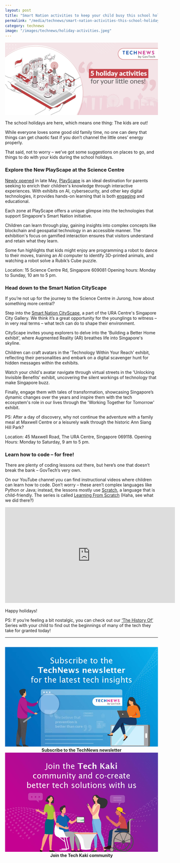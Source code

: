 ```yaml
---
layout: post
title: "Smart Nation activities to keep your child busy this school holidays"
permalink: "/media/technews/smart-nation-activities-this-school-holidays"
category: technews
image: "/images/technews/holiday-activities.jpeg"
---
```


![5 fun activities this school holidays.](/images/technews/holiday-activities.jpeg)

The school holidays are here, which means one thing: The kids are out!

While everyone loves some good old family time, no one can deny that things can get chaotic fast if you don’t channel the little ones’ energy properly. 

That said, not to worry – we’ve got some suggestions on places to go, and things to do with your kids during the school holidays.

### Explore the New PlayScape at the Science Centre 
[Newly opened](https://www.straitstimes.com/singapore/new-science-centre-exhibition-explains-emerging-technologies-through-play) in late May, [PlayScape](https://www.smartnation.gov.sg/community/showcases/playscape/) is an ideal destination for parents seeking to enrich their children's knowledge through interactive experiences. With exhibits on AI, cybersecurity, and other key digital technologies, it provides hands-on learning that is both [engaging](https://www.straitstimes.com/singapore/new-science-centre-exhibition-explains-emerging-technologies-through-play) and educational.

Each zone at PlayScape offers a unique glimpse into the technologies that support Singapore's Smart Nation initiative. 

Children can learn through play, gaining insights into complex concepts like blockchain and geospatial technology in an accessible manner. The exhibition's focus on gamified interaction ensures that visitors understand and retain what they learn.

Some fun highlights that kids might enjoy are programming a robot to dance to their moves, training an AI computer to identify 3D-printed animals, and watching a robot solve a Rubik’s Cube puzzle. 

Location: 15 Science Centre Rd, Singapore 609081
Opening hours: Monday to Sunday, 10 am to 5 pm.


### Head down to the Smart Nation CityScape
If you’re not up for the journey to the Science Centre in Jurong, how about something more central? 

Step into the [Smart Nation CityScape](https://www.smartnation.gov.sg/community/showcases/cityscape/), a part of the URA Centre's Singapore City Gallery. We think it’s a great opportunity for the younglings to witness – in very real terms – what tech can do to shape their environment. 

CityScape invites young explorers to delve into the 'Building a Better Home exhibit', where Augmented Reality (AR) breathes life into Singapore's skyline. 

Children can craft avatars in the 'Technology Within Your Reach' exhibit, reflecting their personalities and embark on a digital scavenger hunt for hidden messages within the exhibits.

Watch your child's avatar navigate through virtual streets in the 'Unlocking Invisible Benefits' exhibit, uncovering the silent workings of technology that make Singapore buzz. 

Finally, engage them with tales of transformation, showcasing Singapore’s dynamic changes over the years and inspire them with the tech ecosystem's role in our lives through the 'Working Together for Tomorrow' exhibit.


PS: After a day of discovery, why not continue the adventure with a family meal at Maxwell Centre or a leisurely walk through the historic Ann Siang Hill Park?

Location: 45 Maxwell Road, The URA Centre, Singapore 069118.
Opening Hours: Monday to Saturday, 9 am to 5 pm. 



### Learn how to code – for free! 

There are plenty of coding lessons out there, but here’s one that doesn’t break the bank – GovTech’s very own. 

On our YouTube channel you can find instructional videos where children can learn how to code. Don’t worry – these aren’t complex languages like Python or Java; instead, the lessons mostly use [Scratch](https://scratch.mit.edu/), a language that is child-friendly. 
The series is called [Learning From Scratch](https://www.youtube.com/playlist?list=PLEpmxnWUCorlVClvjhlb1-apn8nDGEM9Y) (Haha, see what we did there?)

 <iframe width="560" height="315" src="https://www.youtube.com/embed/MfkeAoVo4Vo?si=XZSqilUwKLRZD04G" title="YouTube video player" frameborder="0" allow="accelerometer; autoplay; clipboard-write; encrypted-media; gyroscope; picture-in-picture; web-share" allowfullscreen></iframe>


Happy holidays!

PS: If you’re feeling a bit nostalgic, you can check out our [‘The History Of’](https://www.youtube.com/watch?v=y96CYNfD_1M&list=PLEpmxnWUCornhRYp8_HWh4Bfl_5wBGxBD) Series with your child to find out the beginnings of many of the tech they take for granted today!


---
<br>

<div class="row">
  <div class="col" style="text-align: center">
    <a href="https://go.gov.sg/tnblog-to-tnsub" target="_blank">	 	    
      <img src="/images/technews/TN_footer.png" alt="Subscribe to the TechNews newsletter" /></a>
    <figcaption><b>Subscribe to the TechNews newsletter</b></figcaption>
  </div>

  <div class="col" style="text-align: center">
    <a href="https://go.gov.sg/tnblog-to-tkcommunity" target="_blank">		  
      <img src="/images/technews/TK_footer.png" alt="Join the Tech Kaki community" /></a>
    <figcaption><b>Join the Tech Kaki community</b></figcaption>
  </div>
